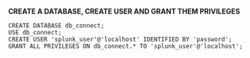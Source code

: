 **CREATE A DATABASE, CREATE USER AND GRANT THEM PRIVILEGES**

```
CREATE DATABASE db_connect;
USE db_connect;
CREATE USER 'splunk_user'@'localhost' IDENTIFIED BY 'password';
GRANT ALL PRIVILEGES ON db_connect.* TO 'splunk_user'@'localhost';
```
